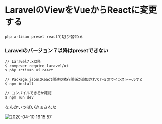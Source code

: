 # LaravelのViewをVueからReactに変更する

`php artisan preset react`で切り替わる

### Laravelのバージョン７以降はpresetできない

```
// Laravel7.x以降
$ composer require laravel/ui
$ php artisan ui react

// Package.jsonにReact関連の依存関係が追加されているのでインストールする
$ npm install

// コンパイルできるか確認
$ npm run dev
```

なんかいっぱい追加された

![2020-04-10 16 15 57](https://user-images.githubusercontent.com/56820273/78971729-2876f300-7b47-11ea-9326-14abd8d3315a.png)
